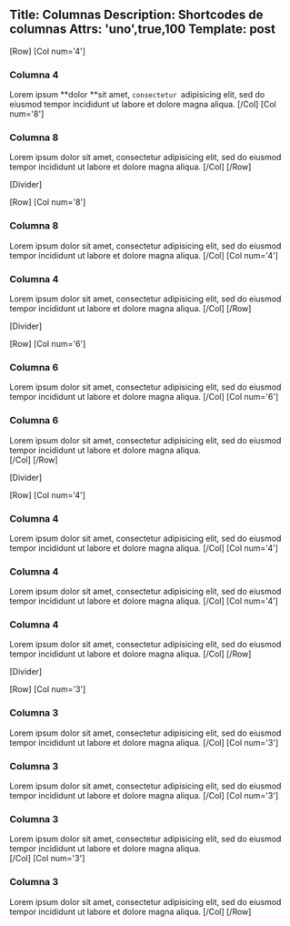 Title: Columnas
Description: Shortcodes de columnas
Attrs: 'uno',true,100
Template: post
----

[Row]
  [Col num='4']
### Columna 4
Lorem ipsum **dolor **sit amet, `consectetur `adipisicing elit, sed do eiusmod tempor incididunt ut labore et dolore magna aliqua.
  [/Col]
  [Col num='8']
### Columna 8
Lorem ipsum dolor sit amet, consectetur adipisicing elit, sed do eiusmod tempor incididunt ut labore et dolore magna aliqua.
  [/Col]
[/Row]      


[Divider]


[Row]
  [Col num='8']
### Columna 8
Lorem ipsum dolor sit amet, consectetur adipisicing elit, sed do eiusmod tempor incididunt ut labore et dolore magna aliqua. 
  [/Col]
  [Col num='4']
### Columna 4
Lorem ipsum dolor sit amet, consectetur adipisicing elit, sed do eiusmod tempor incididunt ut labore et dolore magna aliqua. 
  [/Col]
[/Row]      


[Divider]

[Row]
  [Col num='6']
### Columna 6
Lorem ipsum dolor sit amet, consectetur adipisicing elit, sed do eiusmod tempor incididunt ut labore et dolore magna aliqua. 
  [/Col]
  [Col num='6']
### Columna 6
Lorem ipsum dolor sit amet, consectetur adipisicing elit, sed do eiusmod tempor incididunt ut labore et dolore magna aliqua.  
  [/Col]
[/Row]      

[Divider]

[Row]
  [Col num='4']
### Columna 4
Lorem ipsum dolor sit amet, consectetur adipisicing elit, sed do eiusmod tempor incididunt ut labore et dolore magna aliqua.
  [/Col]
  [Col num='4']
### Columna 4
Lorem ipsum dolor sit amet, consectetur adipisicing elit, sed do eiusmod tempor incididunt ut labore et dolore magna aliqua.
  [/Col]
  [Col num='4']
### Columna 4
Lorem ipsum dolor sit amet, consectetur adipisicing elit, sed do eiusmod tempor incididunt ut labore et dolore magna aliqua.
  [/Col]
[/Row]      


[Divider]

[Row]
  [Col num='3']
### Columna 3
Lorem ipsum dolor sit amet, consectetur adipisicing elit, sed do eiusmod tempor incididunt ut labore et dolore magna aliqua.
  [/Col]
  [Col num='3']
### Columna 3
Lorem ipsum dolor sit amet, consectetur adipisicing elit, sed do eiusmod tempor incididunt ut labore et dolore magna aliqua.
  [/Col]
  [Col num='3']
### Columna 3
Lorem ipsum dolor sit amet, consectetur adipisicing elit, sed do eiusmod tempor incididunt ut labore et dolore magna aliqua.  
  [/Col]
  [Col num='3']
### Columna 3
Lorem ipsum dolor sit amet, consectetur adipisicing elit, sed do eiusmod tempor incididunt ut labore et dolore magna aliqua.
  [/Col]
[/Row] 